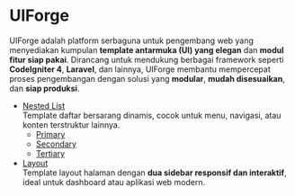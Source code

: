 # **UIForge**

UIForge adalah platform serbaguna untuk pengembang web yang menyediakan kumpulan **template antarmuka (UI) yang elegan** dan **modul fitur siap pakai**. Dirancang untuk mendukung berbagai framework seperti **CodeIgniter 4**, **Laravel**, dan lainnya, UIForge membantu mempercepat proses pengembangan dengan solusi yang **modular**, **mudah disesuaikan**, dan **siap produksi**.

- [Nested List](https://github.com/abdullukmana/UIForge/tree/main/Nested%20List)  
  Template daftar bersarang dinamis, cocok untuk menu, navigasi, atau konten terstruktur lainnya.
  - [Primary](https://github.com/abdullukmana/UIForge/tree/main/Nested%20List/primary)  
  - [Secondary](https://github.com/abdullukmana/UIForge/tree/main/Nested%20List/secondary)  
  - [Tertiary](https://github.com/abdullukmana/UIForge/tree/main/Nested%20List/tertiary)  
- [Layout](https://github.com/abdullukmana/UIForge/tree/main/Layout)  
  Template layout halaman dengan **dua sidebar responsif dan interaktif**, ideal untuk dashboard atau aplikasi web modern.
